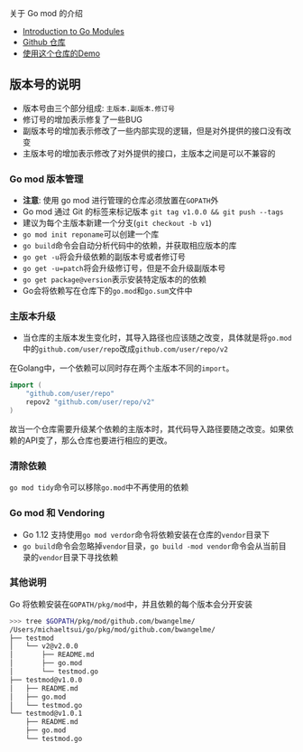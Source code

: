 
关于 Go mod 的介绍

<!--more-->

+ [Introduction to Go Modules](https://roberto.selbach.ca/intro-to-go-modules/)
+ [Github 仓库](https://github.com/bwangelme/testmod)
+ [使用这个仓库的Demo](https://github.com/bwangelme/testmod_demo)

## 版本号的说明

+ 版本号由三个部分组成: `主版本.副版本.修订号`
+ 修订号的增加表示修复了一些BUG
+ 副版本号的增加表示修改了一些内部实现的逻辑，但是对外提供的接口没有改变
+ 主版本号的增加表示修改了对外提供的接口，主版本之间是可以不兼容的

### Go mod 版本管理

+ __注意__: 使用 go mod 进行管理的仓库必须放置在`GOPATH`外
+ Go mod 通过 Git 的标签来标记版本 `git tag v1.0.0 && git push --tags`
+ 建议为每个主版本新建一个分支(`git checkout -b v1`)
+ `go mod init reponame`可以创建一个库
+ `go build`命令会自动分析代码中的依赖，并获取相应版本的库
+ `go get -u`将会升级依赖的副版本号或者修订号
+ `go get -u=patch`将会升级修订号，但是不会升级副版本号
+ `go get package@version`表示安装特定版本的的依赖
+ Go会将依赖写在仓库下的`go.mod`和`go.sum`文件中

### 主版本升级

+ 当仓库的主版本发生变化时，其导入路径也应该随之改变，具体就是将`go.mod`中的`github.com/user/repo`改成`github.com/user/repo/v2`

在Golang中，一个依赖可以同时存在两个主版本不同的`import`。

```go
import (
    "github.com/user/repo"
    repov2 "github.com/user/repo/v2"
)
```

故当一个仓库需要升级某个依赖的主版本时，其代码导入路径要随之改变。如果依赖的API变了，那么仓库也要进行相应的更改。

### 清除依赖

`go mod tidy`命令可以移除`go.mod`中不再使用的依赖

### Go mod 和 Vendoring

+ Go 1.12 支持使用`go mod verdor`命令将依赖安装在仓库的`vendor`目录下
+ `go build`命令会忽略掉`vendor`目录，`go build -mod vendor`命令会从当前目录的`vendor`目录下寻找依赖

### 其他说明

Go 将依赖安装在`GOPATH/pkg/mod`中，并且依赖的每个版本会分开安装

```sh
>>> tree $GOPATH/pkg/mod/github.com/bwangelme/                         08:42:57 (10-11)
/Users/michaeltsui/go/pkg/mod/github.com/bwangelme/
├── testmod
│   └── v2@v2.0.0
│       ├── README.md
│       ├── go.mod
│       └── testmod.go
├── testmod@v1.0.0
│   ├── README.md
│   ├── go.mod
│   └── testmod.go
└── testmod@v1.0.1
    ├── README.md
    ├── go.mod
    └── testmod.go
```
